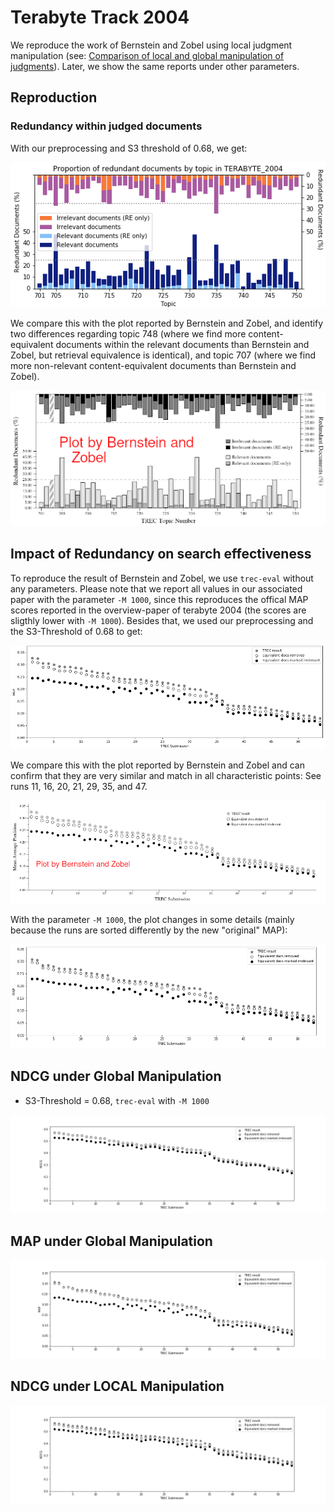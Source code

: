 # Terabyte Track 2004

We reproduce the work of Bernstein and Zobel using local judgment manipulation (see: [Comparison of local and global manipulation of judgments](../../comparison-local-vs-global-qrel-manipulation/README.md)). Later, we show the same reports under other parameters.

## Reproduction

### Redundancy within judged documents

With our preprocessing and S3 threshold of 0.68, we get:

![Reproduction of Figure 4](repro/reproduced-figure-4.png)

We compare this with the plot reported by Bernstein and Zobel, and identify two differences regarding topic 748 (where we find more content-equivalent documents within the relevant documents than Bernstein and Zobel, but retrieval equivalence is identical),
and topic 707 (where we find more non-relevant content-equivalent documents than Bernstein and Zobel).

![Figure 4 From Bernstein and Zobel](repro/figure-4-bernstein-zobel.png)

## Impact of Redundancy on search effectiveness

To reproduce the result of Bernstein and Zobel, we use `trec-eval` without any parameters. Please note that we report all values in our associated paper with the parameter `-M 1000`, since this reproduces the offical MAP scores reported in the overview-paper of terabyte 2004 (the scores are sligthly lower with `-M 1000`). Besides that, we used our preprocessing and the S3-Threshold of 0.68 to get:

![Reproduction of Figure 5](repro/reproduced-figure-5-without-m-parameter.png)

We compare this with the plot reported by Bernstein and Zobel and can confirm that they are very similar and match in all characteristic points: See runs 11, 16, 20, 21, 29, 35, and 47.

![Figure 5 From Bernstein and Zobel](repro/figure-5-bernstein-zobel.png)

With the parameter `-M 1000`, the plot changes in some details (mainly because the runs are sorted differently by the new "original" MAP):

![Reproduction of Figure 5](repro/reproduced-figure-5.png)

## NDCG under Global Manipulation

* S3-Threshold = 0.68, `trec-eval` with `-M 1000`

![Figure 5 NDCG + GLOBAL](global/figure-5-ndcg.png)


## MAP under Global Manipulation

![Figure 5 MAP + GLOBAL](global/figure-5-map.png)

## NDCG under LOCAL Manipulation

![Figure 5 NDCG + LOCAL](local/figure-5-ndcg.png)
